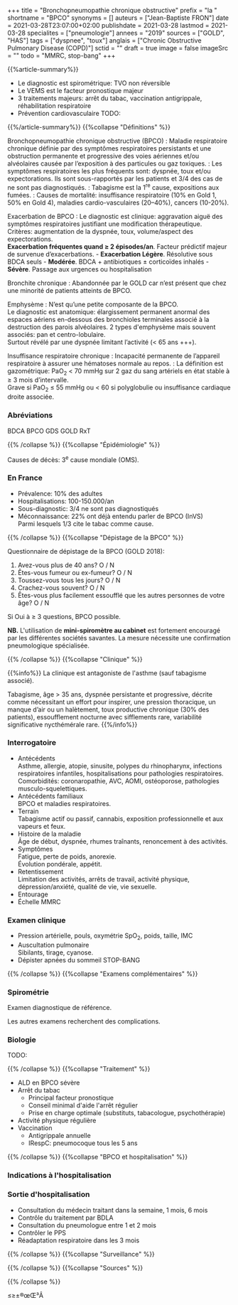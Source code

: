 +++
title = "Bronchopneumopathie chronique obstructive"
prefix = "la "
shortname = "BPCO"
synonyms = []
auteurs = ["Jean-Baptiste FRON"]
date = 2021-03-28T23:07:00+02:00
publishdate = 2021-03-28
lastmod = 2021-03-28
specialites = ["pneumologie"]
annees = "2019"
sources = ["GOLD", "HAS"]
tags = ["dyspnee", "toux"]
anglais = ["Chronic Obstructive Pulmonary Disease (COPD)"]
sctid = ""
draft = true
image = false
imageSrc = ""
todo = "MMRC, stop-bang"
+++

{{%article-summary%}}

- Le diagnostic est spirométrique: TVO non réversible
- Le VEMS est le facteur pronostique majeur
- 3 traitements majeurs: arrêt du tabac, vaccination antigrippale, réhabilitation respiratoire
- Prévention cardiovasculaire
TODO:

{{%/article-summary%}}
{{%collapse "Définitions" %}}

Bronchopneumopathie chronique obstructive (BPCO)
: Maladie respiratoire chronique définie par des symptômes respiratoires persistants et une obstruction permanente et progressive des voies aériennes et/ou alvéolaires causée par l’exposition à des particules ou gaz toxiques.
: Les symptômes respiratoires les plus fréquents sont: dyspnée, toux et/ou expectorations. Ils sont sous-rapportés par les patients et 3/4 des cas de ne sont pas diagnostiqués.
: Tabagisme est la 1<sup>re</sup> cause, expositions aux fumées.
: Causes de mortalité: insuffisance respiratoire (10% en Gold 1, 50% en Gold 4), maladies cardio-vasculaires (20–40%), cancers (10-20%).

Exacerbation de BPCO
: Le diagnostic est clinique: aggravation aiguë des symptômes respiratoires justifiant une modification thérapeutique.  
Critères: augmentation de la dyspnée, toux, volume/aspect des expectorations.  
**Exacerbation fréquentes quand ≥ 2 épisodes/an**. Facteur prédictif majeur de survenue d’exacerbations.
    - **Exacerbation Légère**. Résolutive sous BDCA seuls
    - **Modérée**. BDCA + antibiotiques ± corticoïdes inhalés
    - **Sévère**. Passage aux urgences ou hospitalisation

Bronchite chronique
: Abandonnée par le GOLD car n’est présent que chez une minorité de patients atteints de BPCO.

Emphysème
: N’est qu’une petite composante de la BPCO.  
Le diagnostic est anatomique: élargissement permanent anormal des espaces aériens en-dessous des bronchioles terminales associé à la destruction des parois alvéolaires.
2 types d'emphysème mais souvent associés: pan et centro-lobulaire.  
Surtout révélé par une dyspnée limitant l’activité (< 65 ans +++).

Insuffisance respiratoire chronique
: Incapacité permanente de l’appareil respiratoire à assurer une hématoses normale au repos.
: La définition est gazométrique: PaO<sub>2</sub> < 70 mmHg sur 2 gaz du sang artériels en état stable à ≥ 3 mois d’intervalle.  
Grave si PaO<sub>2</sub> ≤ 55 mmHg ou < 60 si polyglobulie ou insuffisance cardiaque droite associée.

### Abréviations

BDCA
BPCO
GDS
GOLD
RxT

{{% /collapse %}}
{{%collapse "Épidémiologie" %}}

Causes de décès: 3<sup>e</sup> cause mondiale (OMS).

### En France

- Prévalence: 10% des adultes
- Hospitalisations: 100-150.000/an
- Sous-diagnostic: 3/4 ne sont pas diagnostiqués
- Méconnaissance: 22% ont déjà entendu parler de BPCO (InVS)  
Parmi lesquels 1/3 cite le tabac comme cause.

{{% /collapse %}}
{{%collapse "Dépistage de la BPCO" %}}

Questionnaire de dépistage de la BPCO (GOLD 2018):

1. Avez-vous plus de 40 ans? O / N
2. Êtes-vous fumeur ou ex-fumeur? O / N
3. Toussez-vous tous les jours? O / N
4. Crachez-vous souvent? O / N
5. Êtes-vous plus facilement essoufflé que les autres personnes de votre âge? O / N

Si Oui à ≥ 3 questions, BPCO possible.

**NB.** L'utilisation de **mini-spiromètre au cabinet** est fortement encouragé par les différentes sociétés savantes. La mesure nécessite une confirmation pneumologique spécialisée.

{{% /collapse %}}
{{%collapse "Clinique" %}}

{{%info%}}
La clinique est antagoniste de l'asthme (sauf tabagisme associé).

Tabagisme, âge > 35 ans, dyspnée persistante et progressive, décrite comme nécessitant un effort pour inspirer, une pression thoracique, un manque d’air ou un halètement, toux productive chronique (30% des patients), essoufflement nocturne avec sifflements rare, variabilité significative nycthémérale rare.
{{%/info%}}

### Interrogatoire

- Antécédents  
Asthme, allergie, atopie, sinusite, polypes du rhinopharynx, infections respiratoires infantiles, hospitalisations pour pathologies respiratoires.  
Comorbidités: coronaropathie, AVC, AOMI, ostéoporose, pathologies musculo-squelettiques.
- Antécédents familiaux  
BPCO et maladies respiratoires.
- Terrain  
Tabagisme actif ou passif, cannabis, exposition professionnelle et aux vapeurs et feux.
- Histoire de la maladie  
Âge de début, dyspnée, rhumes traînants, renoncement à des activités.
- Symptômes  
Fatigue, perte de poids, anorexie.  
Évolution pondérale, appétit.
- Retentissement  
Limitation des activités, arrêts de travail, activité physique, dépression/anxiété, qualité de vie, vie sexuelle.
- Entourage
- Échelle MMRC

### Examen clinique

- Pression artérielle, pouls, oxymétrie SpO<sub>2</sub>, poids, taille, IMC
- Auscultation pulmonaire  
Sibilants, tirage, cyanose.
- Dépister apnées du sommeil STOP-BANG

{{% /collapse %}}
{{%collapse "Examens complémentaires" %}}

### Spirométrie

Examen diagnostique de référence.

Les autres examens recherchent des complications.

### Biologie

TODO:

{{% /collapse %}}
{{%collapse "Traitement" %}}

- ALD en BPCO sévère
- Arrêt du tabac
  - Principal facteur pronostique
  - Conseil minimal d'aide l'arrêt régulier
  - Prise en charge optimale (substituts, tabacologue, psychothérapie)
- Activité physique régulière
- Vaccination
  - Antigrippale annuelle
  - IRespC: pneumocoque tous les 5 ans

{{% /collapse %}}
{{%collapse "BPCO et hospitalisation" %}}

### Indications à l'hospitalisation

### Sortie d'hospitalisation

- Consultation du médecin traitant dans la semaine, 1 mois, 6 mois
- Contrôle du traitement par BDLA
- Consultation du pneumologue entre 1 et 2 mois
- Contrôler le PPS
- Réadaptation respiratoire dans les 3 mois

{{% /collapse %}}
{{%collapse "Surveillance" %}}

{{% /collapse %}}
{{%collapse "Sources" %}}

{{% /collapse %}}

≤≥±®œŒ³Â
